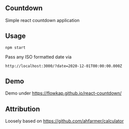 Countdown
---
Simple react countdown application


Usage
---

```
npm start
```

Pass any ISO formatted date via

```
http://localhost:3000/?date=2020-12-01T00:00:00.000Z
```

Demo
---

Demo under https://flowkap.github.io/react-countdown/

Attribution
---

Loosely based on https://github.com/ahfarmer/calculator
